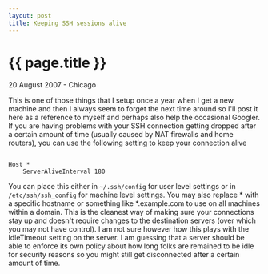 ```yaml
---
layout: post
title: Keeping SSH sessions alive
---
```


# {{ page.title }}

<p class="meta">20 August 2007 - Chicago</p>

This is one of those things that I setup once a year when I get a new machine and then I always seem to forget the next time around so I'll post it here as a reference to myself and perhaps also help the occasional Googler. If you are having problems with your SSH connection getting dropped after a certain amount of time (usually caused by NAT firewalls and home routers), you can use the following setting to keep your connection alive

<pre><code>
Host *
    ServerAliveInterval 180
</code></pre>

You can place this either in <code>~/.ssh/config</code> for user level settings or in <code>/etc/ssh/ssh_config</code> for machine level settings. You may also replace * with a specific hostname or something like *.example.com to use on all machines within a domain.
This is the cleanest way of making sure your connections stay up and doesn't require changes to the destination servers (over which you may not have control). I am not sure however how this plays with the IdleTimeout setting on the server. I am guessing that a server should be able to enforce its own policy about how long folks are remained to be idle for security reasons so you might still get disconnected after a certain amount of time.
